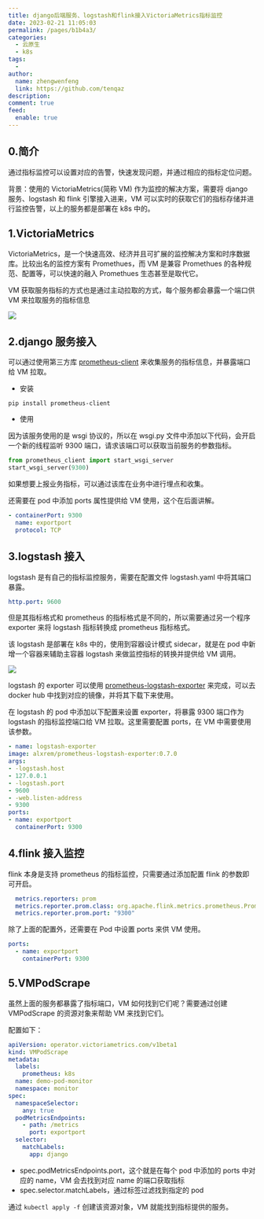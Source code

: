 ```yaml
---
title: django后端服务、logstash和flink接入VictoriaMetrics指标监控
date: 2023-02-21 11:05:03
permalink: /pages/b1b4a3/
categories:
  - 云原生
  - k8s
tags:
  - 
author: 
  name: zhengwenfeng
  link: https://github.com/tenqaz
description: 
comment: true
feed: 
  enable: true
---
```


## 0.简介

通过指标监控可以设置对应的告警，快速发现问题，并通过相应的指标定位问题。

背景：使用的 VictoriaMetrics(简称 VM) 作为监控的解决方案，需要将 django 服务、logstash 和 flink 引擎接入进来，VM 可以实时的获取它们的指标存储并进行监控告警，以上的服务都是部署在 k8s 中的。


## 1.VictoriaMetrics

VictoriaMetrics，是一个快速高效、经济并且可扩展的监控解决方案和时序数据库。比较出名的监控方案有 Promethues，而 VM 是兼容 Promethues 的各种规范、配置等，可以快速的融入 Promethues 生态甚至是取代它。

VM 获取服务指标的方式也是通过主动拉取的方式，每个服务都会暴露一个端口供 VM 来拉取服务的指标信息

![](https://gcore.jsdelivr.net/gh/tenqaz/BLOG-CDN@main/20230221110733.png)


## 2.django 服务接入

可以通过使用第三方库 [prometheus-client](https://github.com/prometheus/client_python) 来收集服务的指标信息，并暴露端口给 VM 拉取。

* 安装
```shell
pip install prometheus-client
```

* 使用

因为该服务使用的是 wsgi 协议的，所以在 wsgi.py 文件中添加以下代码，会开启一个新的线程监听 9300 端口，请求该端口可以获取当前服务的参数指标。

```python
from prometheus_client import start_wsgi_server
start_wsgi_server(9300)
```

如果想要上报业务指标，可以通过该库在业务中进行埋点和收集。

还需要在 pod 中添加 ports 属性提供给 VM 使用，这个在后面讲解。
```yaml
- containerPort: 9300
  name: exportport
  protocol: TCP
```

## 3.logstash 接入

logstash 是有自己的指标监控服务，需要在配置文件 logstash.yaml 中将其端口暴露。

```yaml
http.port: 9600
```

但是其指标格式和 prometheus 的指标格式是不同的，所以需要通过另一个程序 exporter 来将 logstash 指标转换成 prometheus 指标格式。

该 logstash 是部署在 k8s 中的，使用到容器设计模式 sidecar，就是在 pod 中新增一个容器来辅助主容器 logstash 来做监控指标的转换并提供给 VM 调用。

![](https://gcore.jsdelivr.net/gh/tenqaz/BLOG-CDN@main/20230221110822.png)

logstash 的 exporter 可以使用 [prometheus-logstash-exporter](https://github.com/alxrem/prometheus-logstash-exporter) 来完成，可以去 docker hub 中找到对应的镜像，并将其下载下来使用。

在 logstash 的 pod 中添加以下配置来设置 exporter，将暴露 9300 端口作为 logstash 的指标监控端口给 VM 拉取。这里需要配置 ports，在 VM 中需要使用该参数。
```yaml
- name: logstash-exporter
image: alxrem/prometheus-logstash-exporter:0.7.0
args:
- -logstash.host
- 127.0.0.1
- -logstash.port
- 9600
- -web.listen-address
- 9300
ports:
- name: exportport
  containerPort: 9300
```


## 4.flink 接入监控

flink 本身是支持 prometheus 的指标监控，只需要通过添加配置 flink 的参数即可开启。

```yaml
  metrics.reporters: prom
  metrics.reporter.prom.class: org.apache.flink.metrics.prometheus.PrometheusReporter
  metrics.reporter.prom.port: "9300"
```

除了上面的配置外，还需要在 Pod 中设置 ports 来供 VM 使用。
```yaml
ports:
  - name: exportport
	containerPort: 9300
```


## 5.VMPodScrape

虽然上面的服务都暴露了指标端口，VM 如何找到它们呢？需要通过创建 VMPodScrape 的资源对象来帮助 VM 来找到它们。

配置如下：
```yaml
apiVersion: operator.victoriametrics.com/v1beta1
kind: VMPodScrape
metadata:
  labels:
    prometheus: k8s
  name: demo-pod-monitor          
  namespace: monitor
spec:
  namespaceSelector:
    any: true                   
  podMetricsEndpoints:
    - path: /metrics            
      port: exportport          
  selector:
    matchLabels:
      app: django
```

* spec.podMetricsEndpoints.port，这个就是在每个 pod 中添加的 ports 中对应的 name，VM 会去找到对应 name 的端口获取指标
* spec.selector.matchLabels，通过标签过滤找到指定的 pod

通过 `kubectl apply -f` 创建该资源对象，VM 就能找到指标提供的服务。

